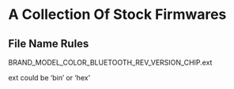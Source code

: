 # A Collection Of Stock Firmwares

## File Name Rules

BRAND_MODEL_COLOR_BLUETOOTH_REV_VERSION_CHIP.ext

ext could be ‘bin’ or ‘hex’